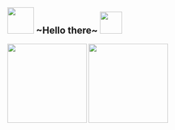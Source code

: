 <h2>
  <img height="60em" src="https://media.discordapp.net/attachments/487332107044257815/875041027063447592/PngItem_2304541.png?width=866&height=609"/>
    ~Hello there~
  <img height="50em" src="https://media.discordapp.net/attachments/487332107044257815/875041008516235324/obiwwa.png"/>
</h2> 

<div>
  <img height="180em" src="https://github-readme-stats.vercel.app/api?username=felipeThiga&show_icons=true&theme=dracula&title_color=03fc77&include_all_commits=true&count_private=true"/>
  <img height="180em" src="https://github-readme-stats.vercel.app/api/top-langs/?username=felipeThiga&layout=compact&langs_count=7&theme=dracula"/>
</div>
 
